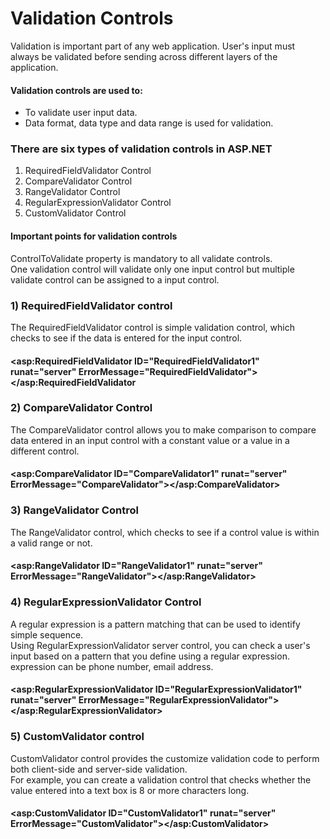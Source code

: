 # Validation Controls      <br/>

Validation is important part of any web application. User's input must always be validated before sending across different layers of the application.

#### Validation controls are used to:<br/>
- To validate user input data.
- Data format, data type and data range is used for validation.

### There are six types of validation controls in ASP.NET 
1) RequiredFieldValidator Control
2) CompareValidator Control
3) RangeValidator Control
4) RegularExpressionValidator Control
5) CustomValidator Control


#### Important points for validation controls<br/>
ControlToValidate property is mandatory to all validate controls.<br/>
One validation control will validate only one input control but multiple validate control can be assigned to a input control.


### 1) RequiredFieldValidator control

The RequiredFieldValidator control is simple validation control, which checks to see if the data is entered for the input control.<br/>
#### <asp:RequiredFieldValidator ID="RequiredFieldValidator1" runat="server" ErrorMessage="RequiredFieldValidator"></asp:RequiredFieldValidator

### 2) CompareValidator Control
 
The CompareValidator control allows you to make comparison to compare data entered in an input control with a constant value or a value in a different control.<br/>
#### <asp:CompareValidator ID="CompareValidator1" runat="server" ErrorMessage="CompareValidator"></asp:CompareValidator>

### 3) RangeValidator Control
 
The RangeValidator control, which checks to see if a control value is within a valid range or not.<br/>
#### <asp:RangeValidator ID="RangeValidator1" runat="server" ErrorMessage="RangeValidator"></asp:RangeValidator>

### 4) RegularExpressionValidator Control
 
A regular expression is a  pattern matching  that can be used to identify simple  sequence.<br/>
Using RegularExpressionValidator server control, you can check a user's input based on a pattern that you define using a regular expression.<br/>
 expression can be phone number, email address.<br/>
#### <asp:RegularExpressionValidator ID="RegularExpressionValidator1" runat="server" ErrorMessage="RegularExpressionValidator"></asp:RegularExpressionValidator>
 
 ### 5) CustomValidator control
 CustomValidator control provides the customize validation code to perform both client-side and server-side validation. <br/>
 For example, you can create a validation control that checks whether the value entered into a text box is 8 or more characters long.<br/> 
#### <asp:CustomValidator ID="CustomValidator1" runat="server" ErrorMessage="CustomValidator"></asp:CustomValidator>


 

